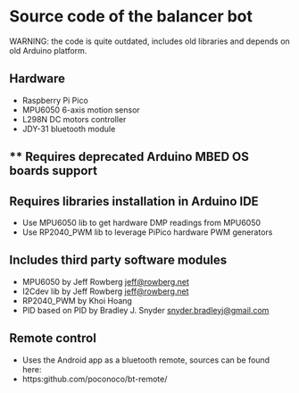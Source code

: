# Source code of the balancer bot

WARNING: the code is quite outdated, includes old libraries and depends on old
         Arduino platform. 

## Hardware
   - Raspberry Pi Pico
   - MPU6050 6-axis motion sensor
   - L298N DC motors controller
   - JDY-31 bluetooth module

## ** Requires deprecated Arduino MBED OS boards support
 
## Requires libraries installation in Arduino IDE
   - Use MPU6050 lib to get hardware DMP readings from MPU6050
   - Use RP2040_PWM lib to leverage PiPico hardware PWM generators

## Includes third party software modules
   - MPU6050 by Jeff Rowberg <jeff@rowberg.net>
   - I2Cdev lib by Jeff Rowberg <jeff@rowberg.net>
   - RP2040_PWM by Khoi Hoang
   - PID based on PID by Bradley J. Snyder <snyder.bradleyj@gmail.com>

## Remote control
   - Uses the Android app as a bluetooth remote, sources can be found here: 
   - https:github.com/poconoco/bt-remote/